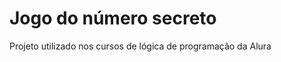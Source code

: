 <h1>Jogo do número secreto</h1>
<p>Projeto utilizado nos cursos de lógica de programação da Alura</p>
